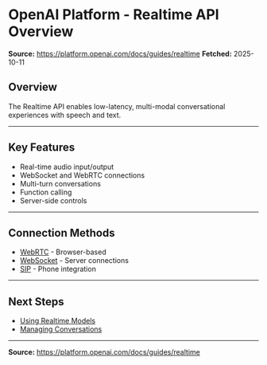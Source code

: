 # OpenAI Platform - Realtime API Overview

**Source:** https://platform.openai.com/docs/guides/realtime
**Fetched:** 2025-10-11

## Overview

The Realtime API enables low-latency, multi-modal conversational experiences with speech and text.

---

## Key Features

- Real-time audio input/output
- WebSocket and WebRTC connections
- Multi-turn conversations
- Function calling
- Server-side controls

---

## Connection Methods

- [WebRTC](./connect/webrtc.md) - Browser-based
- [WebSocket](./connect/websocket.md) - Server connections
- [SIP](./connect/sip.md) - Phone integration

---

## Next Steps

- [Using Realtime Models](./usage/using-realtime-models.md)
- [Managing Conversations](./usage/managing-conversations.md)

---

**Source:** https://platform.openai.com/docs/guides/realtime
